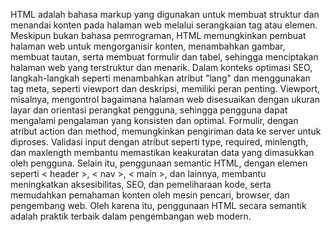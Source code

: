 HTML adalah bahasa markup yang digunakan untuk membuat struktur dan menandai konten pada halaman web melalui serangkaian tag atau elemen. Meskipun bukan bahasa pemrograman, HTML memungkinkan pembuat halaman web untuk mengorganisir konten, menambahkan gambar, membuat tautan, serta membuat formulir dan tabel, sehingga menciptakan halaman web yang terstruktur dan menarik. Dalam konteks optimasi SEO, langkah-langkah seperti menambahkan atribut "lang" dan menggunakan tag meta, seperti viewport dan deskripsi, memiliki peran penting. Viewport, misalnya, mengontrol bagaimana halaman web disesuaikan dengan ukuran layar dan orientasi perangkat pengguna, sehingga pengguna dapat mengalami pengalaman yang konsisten dan optimal. Formulir, dengan atribut action dan method, memungkinkan pengiriman data ke server untuk diproses. Validasi input dengan atribut seperti type, required, minlength, dan maxlength membantu memastikan keakuratan data yang dimasukkan oleh pengguna. Selain itu, penggunaan semantic HTML, dengan elemen seperti < header >, < nav >, < main >, dan lainnya, membantu meningkatkan aksesibilitas, SEO, dan pemeliharaan kode, serta memudahkan pemahaman konten oleh mesin pencari, browser, dan pengembang web. Oleh karena itu, penggunaan HTML secara semantik adalah praktik terbaik dalam pengembangan web modern.
